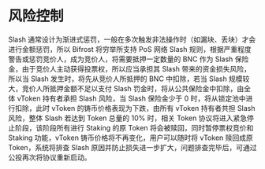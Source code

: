 # 风险控制

Slash 通常设计为渐进式惩罚，一般在多次触发非法操作时（如漏块、丢块）才会进行金额惩罚，所以 Bifrost 将穷举所支持 PoS 网络 Slash 规则，根据严重程度警告或惩罚竞价人，成为竞价人，将需要抵押一定数量的 BNC 作为 Slash 保险金，由于竞价人主动获得投票权，所以应当承担其 Slash 带来的资金损失风险，所以当 Slash 发生时，将先从竞价人所抵押的 BNC 中扣除，若当 Slash 规模较大，竞价人所抵押金额不足以支付 Slash 罚金时，将从公共保险金中扣除，由全体 vToken 持有者承担 Slash 风险，当 Slash 保险金少于 0 时，将从锁定池中进行扣除，此时 vToken 的铸币价格表现为下跌，由所有 vToken 持有者共担 Slash 风险，整体 Slash 若达到 Token 总量的 10% 时，相关 Token 协议将进入紧急停止阶段，该阶段所有进行 Staking 的原 Token 将会被赎回，同时暂停票权竞价和 Staking 功能，vToken 铸币价格将不再变化，用户可以随时将 vToken 赎回成原 Token，系统将排查 Slash 原因并防止损失进一步扩大，问题排查完毕后，可通过公投再次将协议重新启动。

